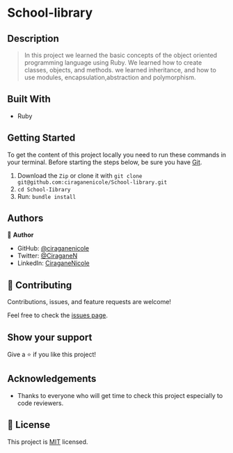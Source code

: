 # School-library

## Description

> In this project we learned the basic concepts of the object oriented programming language using Ruby. We learned how to create classes, objects, and methods. we learned inheritance, and how to use modules, encapsulation,abstraction and polymorphism.

## Built With

- Ruby

## Getting Started

To get the content of this project locally you need to run these commands in your terminal.
Before starting the steps below, be sure you have [Git](https://www.linode.com/docs/guides/how-to-install-git-on-linux-mac-and-windows/).

1. Download the `Zip` or clone it with `git clone git@github.com:ciraganenicole/School-library.git`
2. `cd School-Iibrary`
3. Run: `bundle install`

## Authors

👤 **Author**

- GitHub: [@ciraganenicole](https://github.com/ciraganenicole)
- Twitter: [@CiraganeN](https://twitter.com/CiraganeN)
- LinkedIn: [CiraganeNicole](https://linkedin.com/in/nicole-ciragane-19a3071bb)

## 🤝 Contributing

Contributions, issues, and feature requests are welcome!

Feel free to check the [issues page](https://github.com/ciraganenicole/School-library/issues).

## Show your support

Give a ⭐️ if you like this project!

## Acknowledgements

- Thanks to everyone who will get time to check this project especially to code reviewers.

## 📝 License

This project is [MIT](./MIT.md) licensed.